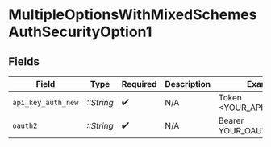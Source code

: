 # MultipleOptionsWithMixedSchemesAuthSecurityOption1


## Fields

| Field                    | Type                     | Required                 | Description              | Example                  |
| ------------------------ | ------------------------ | ------------------------ | ------------------------ | ------------------------ |
| `api_key_auth_new`       | *::String*               | :heavy_check_mark:       | N/A                      | Token <YOUR_API_KEY>     |
| `oauth2`                 | *::String*               | :heavy_check_mark:       | N/A                      | Bearer YOUR_OAUTH2_TOKEN |